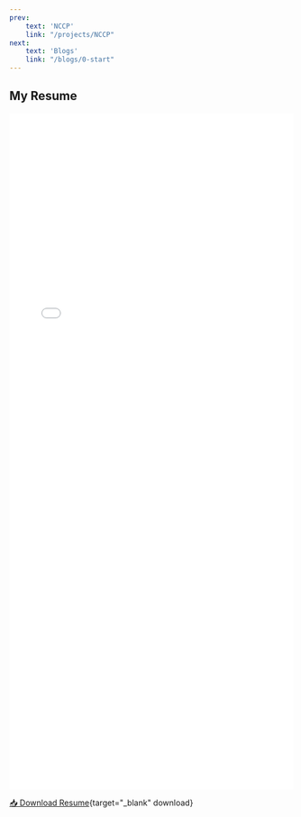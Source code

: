 ```yaml
---
prev: 
    text: 'NCCP'
    link: "/projects/NCCP"
next: 
    text: 'Blogs'
    link: "/blogs/0-start"
---
```


<style>
.resume-fallback {
  display: none;
}
@media (max-width: 768px) {
  .resume-wrapper iframe {
    display: none;
  }
  .resume-fallback {
    display: block;
    text-align: center;
    margin-top: 1em;
  }
}
</style>

## My Resume

<div class="resume-wrapper">
  <iframe 
      src="/Shun_Guo_Resume.pdf#zoom=fitH" 
      type="application/pdf" 
      width="100%" 
      height="1200" 
      style="border: none; overflow: hidden;"
  ></iframe>
  <div class="resume-fallback">
    <p>PDF preview unavailable in this view. Please download instead:</p>
    <p><a href="/Shun_Guo_Resume.pdf" target="_blank" download>📥 Download Resume</a></p>
  </div>
</div>


[📥 Download Resume](/Shun_Guo_Resume.pdf){target="_blank" download}
